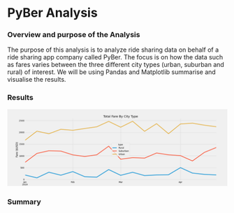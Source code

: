 # PyBer Analysis

### Overview and purpose of the Analysis

The purpose of this analysis is to analyze ride sharing data on behalf of a ride sharing app company called PyBer. The focus is on how the data such as fares varies between the three different city types (urban, suburban and rural) of interest. We will be using Pandas and Matplotlib summarise and visualise the results. 

### Results

![Total weekly fares by type](https://github.com/YanLuong/PyBer_Analysis/blob/main/analysis/PyBer_fare_summary.png)


### Summary



